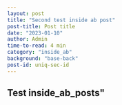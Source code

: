 ```yaml
---
layout: post
title: "Second test inside ab post"
post-title: Post title
date: "2023-01-10"
author: Admin
time-to-read: 4 min
category: "inside_ab"
background: "base-back"
post-id: uniq-sec-id
---
```


## Test inside_ab_posts"
